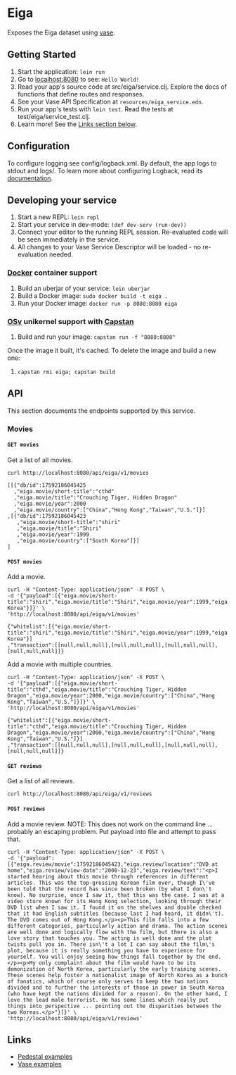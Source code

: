 # Eiga

Exposes the Eiga dataset using [vase](https://github.com/cognitect-labs/vase).

## Getting Started

1. Start the application: `lein run`
2. Go to [localhost:8080](http://localhost:8080/) to see: `Hello World!`
3. Read your app's source code at src/eiga/service.clj. Explore the docs of functions
   that define routes and responses.
4. See your Vase API Specification at `resources/eiga_service.edn`.
5. Run your app's tests with `lein test`. Read the tests at test/eiga/service_test.clj.
6. Learn more! See the [Links section below](#links).


## Configuration

To configure logging see config/logback.xml. By default, the app logs to stdout and logs/.
To learn more about configuring Logback, read its [documentation](http://logback.qos.ch/documentation.html).


## Developing your service

1. Start a new REPL: `lein repl`
2. Start your service in dev-mode: `(def dev-serv (run-dev))`
3. Connect your editor to the running REPL session.
   Re-evaluated code will be seen immediately in the service.
4. All changes to your Vase Service Descriptor will be loaded - no re-evaluation
   needed.

### [Docker](https://www.docker.com/) container support

1. Build an uberjar of your service: `lein uberjar`
2. Build a Docker image: `sudo docker build -t eiga .`
3. Run your Docker image: `docker run -p 8080:8080 eiga`

### [OSv](http://osv.io/) unikernel support with [Capstan](http://osv.io/capstan/)

1. Build and run your image: `capstan run -f "8080:8080"`

Once the image it built, it's cached.  To delete the image and build a new one:

1. `capstan rmi eiga; capstan build`


## API

This section documents the endpoints supported by this service.

### Movies

#### `GET movies`

Get a list of all movies.
```shell
curl http://localhost:8080/api/eiga/v1/movies

[[{"db/id":17592186045425
  ,"eiga.movie/short-title":"cthd"
  ,"eiga.movie/title":"Crouching Tiger, Hidden Dragon"
  ,"eiga.movie/year":2000
  ,"eiga.movie/country":["China","Hong Kong","Taiwan","U.S."]}]
,[{"db/id":17592186045423
   ,"eiga.movie/short-title":"shiri"
   ,"eiga.movie/title":"Shiri"
   ,"eiga.movie/year":1999
   ,"eiga.movie/country":["South Korea"]}]
]
```

#### `POST movies`

Add a movie.
```shell
curl -H "Content-Type: application/json" -X POST \
-d '{"payload":[{"eiga.movie/short-title":"shiri","eiga.movie/title":"Shiri","eiga.movie/year":1999,"eiga.movie/country":"South Korea"}]}' \
'http://localhost:8080/api/eiga/v1/movies'

{"whitelist":[{"eiga.movie/short-title":"shiri","eiga.movie/title":"Shiri","eiga.movie/year":1999,"eiga.movie/country":"South Korea"}]
,"transaction":[[null,null,null],[null,null,null],[null,null,null],[null,null,null]]}
```

Add a movie with multiple countries.
```shell
curl -H "Content-Type: application/json" -X POST \
-d '{"payload":[{"eiga.movie/short-title":"cthd","eiga.movie/title":"Crouching Tiger, Hidden Dragon","eiga.movie/year":2000,"eiga.movie/country":["China","Hong Kong","Taiwan","U.S."]}]}' \
'http://localhost:8080/api/eiga/v1/movies'

{"whitelist":[{"eiga.movie/short-title":"cthd","eiga.movie/title":"Crouching Tiger, Hidden Dragon","eiga.movie/year":2000,"eiga.movie/country":["China","Hong Kong","Taiwan","U.S."]}]
,"transaction":[[null,null,null],[null,null,null],[null,null,null],[null,null,null]]}
```

#### `GET reviews`

Get a list of all reviews.
```shell
curl http://localhost:8080/api/eiga/v1/reviews
```

#### `POST reviews`

Add a movie review.
NOTE: This does not work on the command line ... probably an escaping problem.
Put payload into file and attempt to pass that.
```shell
curl -H "Content-Type: application/json" -X POST \
-d '{"payload":[{"eiga.review/movie":17592186045423,"eiga.review/location":"DVD at home","eiga.review/view-date":"2000-12-23","eiga.review/text":"<p>I started hearing about this movie through references in different articles. This was the top-grossing Korean film ever, though I\'ve been told that the record has since been broken (by what I don\'t know). No surprise, once I saw it, that this was the case. I was at a video store known for its Hong Kong selection, looking through their DVD list when I saw it. I found it on the shelves and double checked that it had English subtitles (because last I had heard, it didn\'t). The DVD comes out of Hong Kong.</p><p>This film falls into a few different categories, particularly action and drama. The action scenes are well done and logically flow with the film, but there is also a love story that touches you. The acting is well done and the plot twists pull you in. There isn\'t a lot I can say about the film\'s plot, because it is really something you have to experience for yourself. You will enjoy seeing how things fall together by the end.</p><p>My only complaint about the film would have to be its demonization of North Korea, particularly the early training scenes. These scenes help foster a nationalist image of North Korea as a bunch of fanatics, which of course only serves to keep the two nations divided and to further the interests of those in power in South Korea (who have kept the nations divided for a reason). On the other hand, I love the lead male terrorist. He has some lines which really put things into perspective ... pointing out the disparities between the two Koreas.</p>"}]}' \
'http://localhost:8080/api/eiga/v1/reviews'
```


## Links

 * [Pedestal examples](https://github.com/pedestal/samples)
 * [Vase examples](https://github.com/cognitect-labs/vase/samples)
